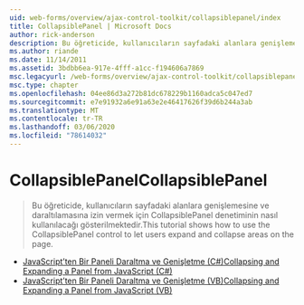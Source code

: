 ```yaml
---
uid: web-forms/overview/ajax-control-toolkit/collapsiblepanel/index
title: CollapsiblePanel | Microsoft Docs
author: rick-anderson
description: Bu öğreticide, kullanıcıların sayfadaki alanlara genişlemesine ve daraltılamasına izin vermek için CollapsiblePanel denetiminin nasıl kullanılacağı gösterilmektedir.
ms.author: riande
ms.date: 11/14/2011
ms.assetid: 3bdbb6ea-917e-4fff-a1cc-f194606a7869
msc.legacyurl: /web-forms/overview/ajax-control-toolkit/collapsiblepanel
msc.type: chapter
ms.openlocfilehash: 04ee86d3a272b81dc678229b1160adca5c047ed7
ms.sourcegitcommit: e7e91932a6e91a63e2e46417626f39d6b244a3ab
ms.translationtype: MT
ms.contentlocale: tr-TR
ms.lasthandoff: 03/06/2020
ms.locfileid: "78614032"
---
```

# <a name="collapsiblepanel"></a><span data-ttu-id="cdc78-103">CollapsiblePanel</span><span class="sxs-lookup"><span data-stu-id="cdc78-103">CollapsiblePanel</span></span>

> <span data-ttu-id="cdc78-104">Bu öğreticide, kullanıcıların sayfadaki alanlara genişlemesine ve daraltılamasına izin vermek için CollapsiblePanel denetiminin nasıl kullanılacağı gösterilmektedir.</span><span class="sxs-lookup"><span data-stu-id="cdc78-104">This tutorial shows how to use the CollapsiblePanel control to let users expand and collapse areas on the page.</span></span>

- [<span data-ttu-id="cdc78-105">JavaScript’ten Bir Paneli Daraltma ve Genişletme (C#)</span><span class="sxs-lookup"><span data-stu-id="cdc78-105">Collapsing and Expanding a Panel from JavaScript (C#)</span></span>](collapsing-and-expanding-a-panel-from-javascript-cs.md)
- [<span data-ttu-id="cdc78-106">JavaScript’ten Bir Paneli Daraltma ve Genişletme (VB)</span><span class="sxs-lookup"><span data-stu-id="cdc78-106">Collapsing and Expanding a Panel from JavaScript (VB)</span></span>](collapsing-and-expanding-a-panel-from-javascript-vb.md)
